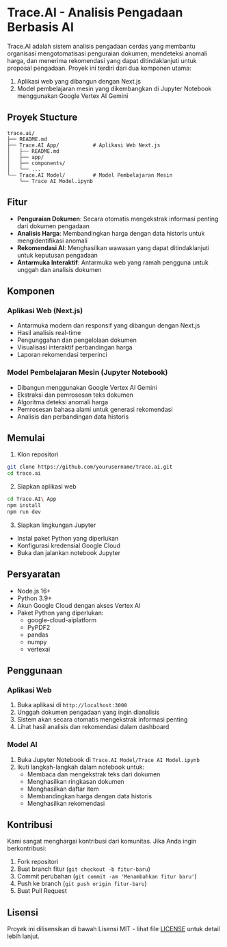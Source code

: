 # Trace.AI - Analisis Pengadaan Berbasis AI

Trace.AI adalah sistem analisis pengadaan cerdas yang membantu organisasi mengotomatisasi penguraian dokumen, mendeteksi anomali harga, dan menerima rekomendasi yang dapat ditindaklanjuti untuk proposal pengadaan. Proyek ini terdiri dari dua komponen utama:

1. Aplikasi web yang dibangun dengan Next.js
2. Model pembelajaran mesin yang dikembangkan di Jupyter Notebook menggunakan Google Vertex AI Gemini

## Proyek Stucture

```
trace.ai/
├── README.md
├── Trace.AI App/           # Aplikasi Web Next.js
│   ├── README.md
│   ├── app/
│   ├── components/
│   └── ...
└── Trace.AI Model/         # Model Pembelajaran Mesin
    └── Trace AI Model.ipynb
```

## Fitur

- **Penguraian Dokumen**: Secara otomatis mengekstrak informasi penting dari dokumen pengadaan
- **Analisis Harga**: Membandingkan harga dengan data historis untuk mengidentifikasi anomali
- **Rekomendasi AI**: Menghasilkan wawasan yang dapat ditindaklanjuti untuk keputusan pengadaan
- **Antarmuka Interaktif**: Antarmuka web yang ramah pengguna untuk unggah dan analisis dokumen

## Komponen

### Aplikasi Web (Next.js)
- Antarmuka modern dan responsif yang dibangun dengan Next.js
- Hasil analisis real-time
- Pengunggahan dan pengelolaan dokumen
- Visualisasi interaktif perbandingan harga
- Laporan rekomendasi terperinci

### Model Pembelajaran Mesin (Jupyter Notebook)
- Dibangun menggunakan Google Vertex AI Gemini
- Ekstraksi dan pemrosesan teks dokumen
- Algoritma deteksi anomali harga
- Pemrosesan bahasa alami untuk generasi rekomendasi
- Analisis dan perbandingan data historis

## Memulai

1. Klon repositori
```bash
git clone https://github.com/yourusername/trace.ai.git
cd trace.ai
```

2. Siapkan aplikasi web
```bash
cd Trace.AI\ App
npm install
npm run dev
```

3. Siapkan lingkungan Jupyter
- Instal paket Python yang diperlukan
- Konfigurasi kredensial Google Cloud
- Buka dan jalankan notebook Jupyter

## Persyaratan

- Node.js 16+
- Python 3.9+
- Akun Google Cloud dengan akses Vertex AI
- Paket Python yang diperlukan:
  - google-cloud-aiplatform
  - PyPDF2
  - pandas
  - numpy
  - vertexai

## Penggunaan

### Aplikasi Web
1. Buka aplikasi di `http://localhost:3000`
2. Unggah dokumen pengadaan yang ingin dianalisis
3. Sistem akan secara otomatis mengekstrak informasi penting
4. Lihat hasil analisis dan rekomendasi dalam dashboard

### Model AI
1. Buka Jupyter Notebook di `Trace.AI Model/Trace AI Model.ipynb`
2. Ikuti langkah-langkah dalam notebook untuk:
   - Membaca dan mengekstrak teks dari dokumen
   - Menghasilkan ringkasan dokumen
   - Menghasilkan daftar item
   - Membandingkan harga dengan data historis
   - Menghasilkan rekomendasi

## Kontribusi

Kami sangat menghargai kontribusi dari komunitas. Jika Anda ingin berkontribusi:

1. Fork repositori
2. Buat branch fitur (`git checkout -b fitur-baru`)
3. Commit perubahan (`git commit -am 'Menambahkan fitur baru'`)
4. Push ke branch (`git push origin fitur-baru`)
5. Buat Pull Request

## Lisensi

Proyek ini dilisensikan di bawah Lisensi MIT - lihat file [LICENSE](LICENSE) untuk detail lebih lanjut.